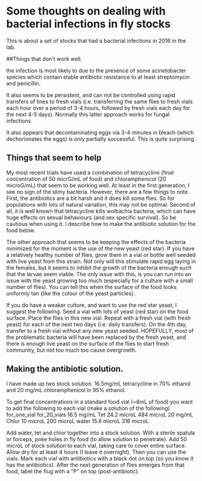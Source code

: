 # Some thoughts on dealing with bacterial infections in fly stocks

This is about a set of stocks that had a bacterial infections in 2016 in the lab.

##Things that don't work well.

 the infection is most likely to due to the presence of some acinetobacter species which contain stable antibiotic resistance to at least streptomycin and penicillin. 

It also seems to be persistent, and can not be controlled using rapid transfers of lines to fresh vials (i.e. transferring the same flies to fresh vials each hour over a period of 3-4 hours, followed by fresh vials each day for the next 4-5 days). Normally this latter approach works for fungal infections.

It also appears that decontaminating eggs via 3-4 minutes in bleach (which dechorionates the eggs) is only partially successful. This is quite surprising. 


## Things that seem to help

My most recent trials have used a combination of tetracycline (final concentration of 50 micrG/mL of food) and chloramphenicol (20 microG/mL) that seem to be working well. At least in the first generation, I see no sign of the slimy bacteria. However, there are a few things to note. First, the antibiotics are a bit harsh and it does kill some flies. So for populations with lots of natural variation, this may not be optimal. Second of all, it is well known that tetracycline kills wolbachia bacteria, which can have huge effects on sexual behaviours (and sex specific survival). So be cautious when using it. I describe how to make the antibiotic solution for the food below.

The other approach that seems to be keeping the effects of the bacteria minimized for the moment is the use of the new yeast (red star). If you have a relatively healthy number of flies, grow them in a vial or bottle well seeded with live yeast from this strain. Not only will this stimulate rapid egg laying in the females, but it seems to inhibit the growth of the bacteria enough such that the larvae seem viable. The only issue with this, is you can run into an issue with the yeast growing too much (especially for a culture with a small number of flies). You can tell this when the surface of the food looks uniformly tan (like the colour of the yeast particles). 

If you do have a weaker culture, and want to use the red star yeast, I suggest the following. Seed a vial with lots of yeast (red star) on the food surface. Place the flies in this new vial. Repeat with a fresh vial (with fresh yeast) for each of the next two days (i.e. daily transfers). On the 4th day, transfer to a fresh vial without any new yeast seeded. HOPEFULLY, most of the problematic bacteria will have been replaced by the fresh yeast, and there is enough live yeast on the surface of the flies to start fresh community, but not too much too cause overgrowth.


## Making the antibiotic solution.

I have made up two stock solution. 16.5mg/mL tetracycline in 70% ethanol and 20 mg/mL chloramphenicol in 95% ethanol.

To get final concentrations in a standard food vial (~8mL of food) you want to add the following to each vial (make a solution of the following)
                                   for_one_vial        for_20_vials
16.5 mg/mL Tet                     24.2 microL          484 microL
20 mg/mL  Chlor                    10 microL            200 microL
water                              15.8 microL          316 microL

Add water, tet and chlor together into a stock solution.   With a sterile spatula or forceps, poke holes in fly food (to allow solution to penetrate). Add 50 microL of stock solution to each vial, taking care to cover entire surface. Allow dry for at least 4 hours (I leave it overnight). Then you can use the vials. Mark each vial with antibiotics with a black dot on top (so you know it has the antibiotics). After the next generation of flies emerges from that food, label the flug with a "P" on top (post-antibiotic).
